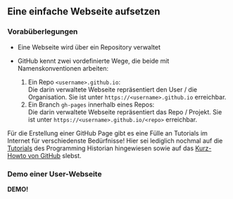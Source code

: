 ## Eine einfache Webseite aufsetzen

### Vorabüberlegungen

- Eine Webseite wird über ein Repository verwaltet

- GitHub kennt zwei vordefinierte Wege, die beide mit Namenskonventionen arbeiten:
  1. Ein Repo `<username>.github.io`:  
     Die darin verwaltete Webseite repräsentiert den User / die Organisation. Sie ist unter `https://<username>.github.io` erreichbar.
  2. Ein Branch `gh-pages` innerhalb eines Repos:  
     Die darin verwaltete Webseite repräsentiert das Repo / Projekt. Sie ist unter `https://<username>.github.io/<repo>` erreichbar.
     
Für die Erstellung einer GitHub Page gibt es eine Fülle an Tutorials im Internet für verschiedenste Bedürfnisse!
Hier sei lediglich nochmal auf die [Tutorials](beispiele) des Programming Historian hingewiesen sowie auf das [Kurz-Howto von GitHub](https://github.com/skills/github-pages) slebst.


### Demo einer User-Webseite

**DEMO!**
